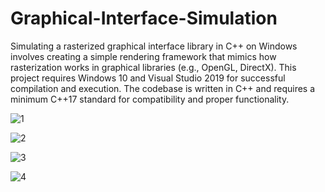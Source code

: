 # Graphical-Interface-Simulation
Simulating a rasterized graphical interface library in C++ on Windows involves creating a simple rendering framework that mimics how rasterization works in graphical libraries (e.g., OpenGL, DirectX).
This project requires Windows 10 and Visual Studio 2019 for successful compilation and execution. The codebase is written in C++ and requires a minimum C++17 standard for compatibility and proper functionality.


![1](https://github.com/user-attachments/assets/2db4939c-8293-48e4-8349-cd9e76135248)

![2](https://github.com/user-attachments/assets/5a16217d-751e-4ef4-8439-aa0517507022)

![3](https://github.com/user-attachments/assets/bc37e4e8-1215-43ba-bfe8-bb02a161a6aa)

![4](https://github.com/user-attachments/assets/398c532b-eafb-49b9-baa2-d461d46c4e5e)
